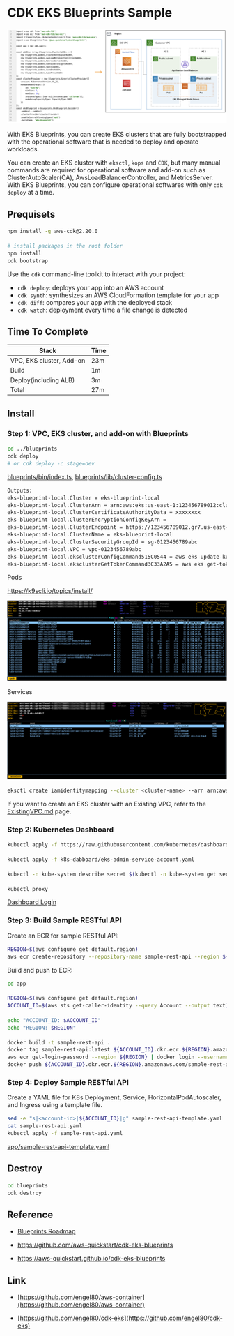# CDK EKS Blueprints Sample

![Overview](./screenshots/diagram.png?raw=true)

With EKS Blueprints, you can create EKS clusters that are fully bootstrapped with the operational software that is needed to deploy and operate workloads.

You can create an EKS cluster with `eksctl`, `kops` and `CDK`, but many manual commands are required for operational software and add-on such as ClusterAutoScaler(CA), AwsLoadBalancerController, and MetricsServer.
With EKS Blueprints, you can configure operational softwares with only `cdk deploy` at a time.

## Prequisets

```bash
npm install -g aws-cdk@2.20.0

# install packages in the root folder
npm install
cdk bootstrap
```

Use the `cdk` command-line toolkit to interact with your project:

* `cdk deploy`: deploys your app into an AWS account
* `cdk synth`: synthesizes an AWS CloudFormation template for your app
* `cdk diff`: compares your app with the deployed stack
* `cdk watch`: deployment every time a file change is detected

## Time To Complete

| Stack                         | Time    |
|-------------------------------|---------|
| VPC, EKS cluster, Add-on      | 23m     |
| Build                         | 1m      |
| Deploy(including ALB)         | 3m      |
| Total                         | 27m     |

## Install

### Step 1: VPC, EKS cluster, and add-on with Blueprints

```bash
cd ../blueprints
cdk deploy
# or cdk deploy -c stage=dev
```

[blueprints/bin/index.ts](./blueprints/bin/index.ts), [blueprints/lib/cluster-config.ts](./blueprints/lib/cluster-config.ts)

```bash
Outputs:
eks-blueprint-local.Cluster = eks-blueprint-local
eks-blueprint-local.ClusterArn = arn:aws:eks:us-east-1:123456789012:cluster/eks-blueprint-local
eks-blueprint-local.ClusterCertificateAuthorityData = xxxxxxxx
eks-blueprint-local.ClusterEncryptionConfigKeyArn = 
eks-blueprint-local.ClusterEndpoint = https://123456789012.gr7.us-east-1.eks.amazonaws.com
eks-blueprint-local.ClusterName = eks-blueprint-local
eks-blueprint-local.ClusterSecurityGroupId = sg-0123456789abc
eks-blueprint-local.VPC = vpc-0123456789abc
eks-blueprint-local.eksclusterConfigCommand515C0544 = aws eks update-kubeconfig --name eks-blueprint-local --region us-east-1 --role-arn arn:aws:iam::123456789012:role/eks-blueprint-local-iamrole10180D71-D83FQPH1BRW3
eks-blueprint-local.eksclusterGetTokenCommand3C33A2A5 = aws eks get-token --cluster-name eks-blueprint-local --region us-east-1 --role-arn arn:aws:iam::123456789012:role/eks-blueprint-local-iamrole10180D71-D83FQPH1BRW3
```

Pods

https://k9scli.io/topics/install/

![K9s Pod](./screenshots/pod.png?raw=true)

Services

![K9s Service](./screenshots/service.png?raw=true)

```bash
eksctl create iamidentitymapping --cluster <cluster-name> --arn arn:aws:iam::<account-id>:role/<role-name> --group system:masters --username admin --region us-east-1
```

If you want to create an EKS cluster with an Existing VPC, refer to the [ExistingVPC.md](./ExistingVPC.md) page.

### Step 2: Kubernetes Dashboard

```bash
kubectl apply -f https://raw.githubusercontent.com/kubernetes/dashboard/v2.5.1/aio/deploy/recommended.yaml

kubectl apply -f k8s-dabboard/eks-admin-service-account.yaml

kubectl -n kube-system describe secret $(kubectl -n kube-system get secret | grep eks-admin | awk '{print $1}')

kubectl proxy
```

[Dashboard Login](http://localhost:8001/api/v1/namespaces/kubernetes-dashboard/services/https:kubernetes-dashboard:/proxy/#/login)

### Step 3: Build Sample RESTful API

Create an ECR for sample RESTful API:

```bash
REGION=$(aws configure get default.region)
aws ecr create-repository --repository-name sample-rest-api --region ${REGION}
```

Build and push to ECR:

```bash
cd app

REGION=$(aws configure get default.region)
ACCOUNT_ID=$(aws sts get-caller-identity --query Account --output text)

echo "ACCOUNT_ID: $ACCOUNT_ID"
echo "REGION: $REGION"

docker build -t sample-rest-api .
docker tag sample-rest-api:latest ${ACCOUNT_ID}.dkr.ecr.${REGION}.amazonaws.com/sample-rest-api:latest
aws ecr get-login-password --region ${REGION} | docker login --username AWS --password-stdin ${ACCOUNT_ID}.dkr.ecr.${REGION}.amazonaws.com
docker push ${ACCOUNT_ID}.dkr.ecr.${REGION}.amazonaws.com/sample-rest-api:latest
```

### Step 4: Deploy Sample RESTful API

Create a YAML file for K8s Deployment, Service, HorizontalPodAutoscaler, and Ingress using a template file.

```bash
sed -e "s|<account-id>|${ACCOUNT_ID}|g" sample-rest-api-template.yaml | sed -e "s|<region>|${REGION}|g" > sample-rest-api.yaml
cat sample-rest-api.yaml
kubectl apply -f sample-rest-api.yaml
```

[app/sample-rest-api-template.yaml](./app/sample-rest-api-template.yaml)

## Destroy

```bash
cd blueprints
cdk destroy
```

## Reference

* [Blueprints Roadmap](https://github.com/aws-quickstart/cdk-eks-blueprints/projects/1)

* https://github.com/aws-quickstart/cdk-eks-blueprints

* https://aws-quickstart.github.io/cdk-eks-blueprints

## Link

* [https://github.com/engel80/aws-container](https://github.com/engel80/aws-container)

* [https://github.com/engel80/cdk-eks](https://github.com/engel80/cdk-eks)
